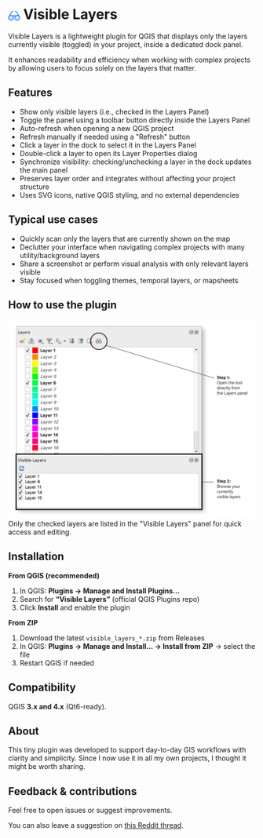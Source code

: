 <h1><img src="icon.png" alt="Logo" width="24" style="vertical-align:middle;"/> Visible Layers</h1>

Visible Layers is a lightweight plugin for QGIS that displays only the layers currently visible (toggled) in your project, inside a dedicated dock panel.

It enhances readability and efficiency when working with complex projects by allowing users to focus solely on the layers that matter.
## Features

- Show only visible layers (i.e., checked in the Layers Panel)
- Toggle the panel using a toolbar button directly inside the Layers Panel
- Auto-refresh when opening a new QGIS project
- Refresh manually if needed using a "Refresh" button
- Click a layer in the dock to select it in the Layers Panel
- Double-click a layer to open its Layer Properties dialog
- Synchronize visibility: checking/unchecking a layer in the dock updates the main panel
- Preserves layer order and integrates without affecting your project structure
- Uses SVG icons, native QGIS styling, and no external dependencies

## Typical use cases

- Quickly scan only the layers that are currently shown on the map
- Declutter your interface when navigating complex projects with many utility/background layers
- Share a screenshot or perform visual analysis with only relevant layers visible
- Stay focused when toggling themes, temporal layers, or mapsheets

## How to use the plugin

<img src="docs/visible_layers.png" alt="Screenshot" width="720"/>
Only the checked layers are listed in the "Visible Layers" panel for quick access and editing.

## Installation

**From QGIS (recommended)**
1. In QGIS: **Plugins → Manage and Install Plugins…**
2. Search for **“Visible Layers”** (official QGIS Plugins repo)
3. Click **Install** and enable the plugin

**From ZIP**
1. Download the latest `visible_layers_*.zip` from Releases
2. In QGIS: **Plugins → Manage and Install… → Install from ZIP** → select the file
3. Restart QGIS if needed

## Compatibility

QGIS **3.x and 4.x** (Qt6-ready).

## About

This tiny plugin was developed to support day-to-day GIS workflows with clarity and simplicity. Since I now use it in all my own projects, I thought it might be worth sharing.

## Feedback & contributions

Feel free to open issues or suggest improvements.

You can also leave a suggestion on [this Reddit thread](https://www.reddit.com/r/QGIS/comments/1l1ehbi/i_made_a_tiny_qgis_plugin_to_filter_visible_layers/).
